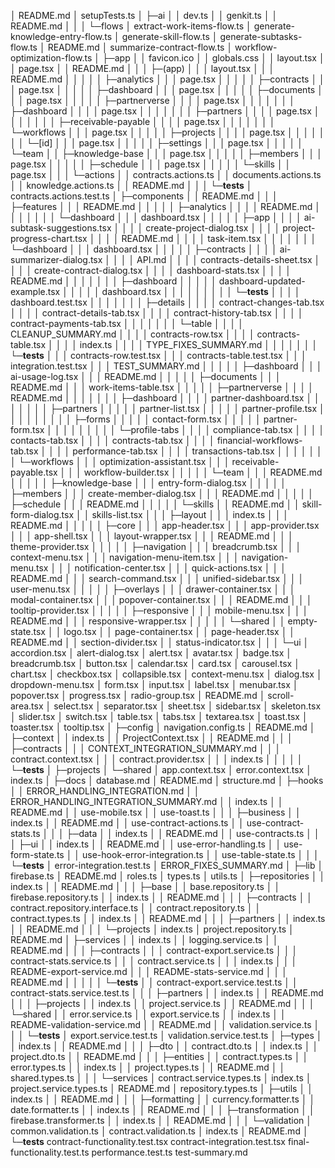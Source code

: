 │  README.md
│  setupTests.ts
│
├─ai
│  │  dev.ts
│  │  genkit.ts
│  │  README.md
│  │
│  └─flows
│          extract-work-items-flow.ts
│          generate-knowledge-entry-flow.ts
│          generate-skill-flow.ts
│          generate-subtasks-flow.ts
│          README.md
│          summarize-contract-flow.ts
│          workflow-optimization-flow.ts
│
├─app
│  │  favicon.ico
│  │  globals.css
│  │  layout.tsx
│  │  page.tsx
│  │  README.md
│  │
│  ├─(app)
│  │  │  layout.tsx
│  │  │  README.md
│  │  │
│  │  ├─analytics
│  │  │      page.tsx
│  │  │
│  │  ├─contracts
│  │  │      page.tsx
│  │  │
│  │  ├─dashboard
│  │  │      page.tsx
│  │  │
│  │  ├─documents
│  │  │      page.tsx
│  │  │
│  │  ├─partnerverse
│  │  │  │  page.tsx
│  │  │  │
│  │  │  ├─dashboard
│  │  │  │      page.tsx
│  │  │  │
│  │  │  ├─partners
│  │  │  │      page.tsx
│  │  │  │
│  │  │  ├─receivable-payable
│  │  │  │      page.tsx
│  │  │  │
│  │  │  └─workflows
│  │  │          page.tsx
│  │  │
│  │  ├─projects
│  │  │  │  page.tsx
│  │  │  │
│  │  │  └─[id]
│  │  │          page.tsx
│  │  │
│  │  ├─settings
│  │  │      page.tsx
│  │  │
│  │  └─team
│  │      ├─knowledge-base
│  │      │      page.tsx
│  │      │
│  │      ├─members
│  │      │      page.tsx
│  │      │
│  │      ├─schedule
│  │      │      page.tsx
│  │      │
│  │      └─skills
│  │              page.tsx
│  │
│  └─actions
│      │  contracts.actions.ts
│      │  documents.actions.ts
│      │  knowledge.actions.ts
│      │  README.md
│      │
│      └─__tests__
│              contracts.actions.test.ts
│
├─components
│  │  README.md
│  │
│  ├─features
│  │  │  README.md
│  │  │
│  │  ├─analytics
│  │  │  │  README.md
│  │  │  │
│  │  │  └─dashboard
│  │  │          dashboard.tsx
│  │  │
│  │  ├─app
│  │  │  │  ai-subtask-suggestions.tsx
│  │  │  │  create-project-dialog.tsx
│  │  │  │  project-progress-chart.tsx
│  │  │  │  README.md
│  │  │  │  task-item.tsx
│  │  │  │
│  │  │  └─dashboard
│  │  │          dashboard.tsx
│  │  │
│  │  ├─contracts
│  │  │  │  ai-summarizer-dialog.tsx
│  │  │  │  API.md
│  │  │  │  contracts-details-sheet.tsx
│  │  │  │  create-contract-dialog.tsx
│  │  │  │  dashboard-stats.tsx
│  │  │  │  README.md
│  │  │  │
│  │  │  ├─dashboard
│  │  │  │  │  dashboard-updated-example.tsx
│  │  │  │  │  dashboard.tsx
│  │  │  │  │
│  │  │  │  └─__tests__
│  │  │  │          dashboard.test.tsx
│  │  │  │
│  │  │  ├─details
│  │  │  │      contract-changes-tab.tsx
│  │  │  │      contract-details-tab.tsx
│  │  │  │      contract-history-tab.tsx
│  │  │  │      contract-payments-tab.tsx
│  │  │  │
│  │  │  └─table
│  │  │      │  CLEANUP_SUMMARY.md
│  │  │      │  contracts-row.tsx
│  │  │      │  contracts-table.tsx
│  │  │      │  index.ts
│  │  │      │  TYPE_FIXES_SUMMARY.md
│  │  │      │
│  │  │      └─__tests__
│  │  │              contracts-row.test.tsx
│  │  │              contracts-table.test.tsx
│  │  │              integration.test.tsx
│  │  │              TEST_SUMMARY.md
│  │  │
│  │  ├─dashboard
│  │  │      ai-usage-log.tsx
│  │  │      README.md
│  │  │
│  │  ├─documents
│  │  │      README.md
│  │  │      work-items-table.tsx
│  │  │
│  │  ├─partnerverse
│  │  │  │  README.md
│  │  │  │
│  │  │  ├─dashboard
│  │  │  │      partner-dashboard.tsx
│  │  │  │
│  │  │  ├─partners
│  │  │  │  │  partner-list.tsx
│  │  │  │  │  partner-profile.tsx
│  │  │  │  │
│  │  │  │  ├─forms
│  │  │  │  │      contact-form.tsx
│  │  │  │  │      partner-form.tsx
│  │  │  │  │
│  │  │  │  └─profile-tabs
│  │  │  │          compliance-tab.tsx
│  │  │  │          contacts-tab.tsx
│  │  │  │          contracts-tab.tsx
│  │  │  │          financial-workflows-tab.tsx
│  │  │  │          performance-tab.tsx
│  │  │  │          transactions-tab.tsx
│  │  │  │
│  │  │  └─workflows
│  │  │          optimization-assistant.tsx
│  │  │          receivable-payable.tsx
│  │  │          workflow-builder.tsx
│  │  │
│  │  └─team
│  │      │  README.md
│  │      │
│  │      ├─knowledge-base
│  │      │      entry-form-dialog.tsx
│  │      │
│  │      ├─members
│  │      │      create-member-dialog.tsx
│  │      │      README.md
│  │      │
│  │      ├─schedule
│  │      │      README.md
│  │      │
│  │      └─skills
│  │              README.md
│  │              skill-form-dialog.tsx
│  │              skills-list.tsx
│  │
│  ├─layout
│  │  │  index.ts
│  │  │  README.md
│  │  │
│  │  ├─core
│  │  │      app-header.tsx
│  │  │      app-provider.tsx
│  │  │      app-shell.tsx
│  │  │      layout-wrapper.tsx
│  │  │      README.md
│  │  │      theme-provider.tsx
│  │  │
│  │  ├─navigation
│  │  │      breadcrumb.tsx
│  │  │      context-menu.tsx
│  │  │      navigation-menu-item.tsx
│  │  │      navigation-menu.tsx
│  │  │      notification-center.tsx
│  │  │      quick-actions.tsx
│  │  │      README.md
│  │  │      search-command.tsx
│  │  │      unified-sidebar.tsx
│  │  │      user-menu.tsx
│  │  │
│  │  ├─overlays
│  │  │      drawer-container.tsx
│  │  │      modal-container.tsx
│  │  │      popover-container.tsx
│  │  │      README.md
│  │  │      tooltip-provider.tsx
│  │  │
│  │  ├─responsive
│  │  │      mobile-menu.tsx
│  │  │      README.md
│  │  │      responsive-wrapper.tsx
│  │  │
│  │  └─shared
│  │          empty-state.tsx
│  │          logo.tsx
│  │          page-container.tsx
│  │          page-header.tsx
│  │          README.md
│  │          section-divider.tsx
│  │          status-indicator.tsx
│  │
│  └─ui
│          accordion.tsx
│          alert-dialog.tsx
│          alert.tsx
│          avatar.tsx
│          badge.tsx
│          breadcrumb.tsx
│          button.tsx
│          calendar.tsx
│          card.tsx
│          carousel.tsx
│          chart.tsx
│          checkbox.tsx
│          collapsible.tsx
│          context-menu.tsx
│          dialog.tsx
│          dropdown-menu.tsx
│          form.tsx
│          input.tsx
│          label.tsx
│          menubar.tsx
│          popover.tsx
│          progress.tsx
│          radio-group.tsx
│          README.md
│          scroll-area.tsx
│          select.tsx
│          separator.tsx
│          sheet.tsx
│          sidebar.tsx
│          skeleton.tsx
│          slider.tsx
│          switch.tsx
│          table.tsx
│          tabs.tsx
│          textarea.tsx
│          toast.tsx
│          toaster.tsx
│          tooltip.tsx
│
├─config
│      navigation.config.ts
│      README.md
│
├─context
│  │  index.ts
│  │  ProjectContext.tsx
│  │  README.md
│  │
│  ├─contracts
│  │  │  CONTEXT_INTEGRATION_SUMMARY.md
│  │  │  contract.context.tsx
│  │  │  contract.provider.tsx
│  │  │  index.ts
│  │  │
│  │  └─__tests__
│  ├─projects
│  └─shared
│          app.context.tsx
│          error.context.tsx
│          index.ts
│
├─docs
│      database.md
│      README.md
│      structure.md
│
├─hooks
│  │  ERROR_HANDLING_INTEGRATION.md
│  │  ERROR_HANDLING_INTEGRATION_SUMMARY.md
│  │  index.ts
│  │  README.md
│  │  use-mobile.tsx
│  │  use-toast.ts
│  │
│  ├─business
│  │      index.ts
│  │      README.md
│  │      use-contract-actions.ts
│  │      use-contract-stats.ts
│  │
│  ├─data
│  │      index.ts
│  │      README.md
│  │      use-contracts.ts
│  │
│  ├─ui
│  │      index.ts
│  │      README.md
│  │      use-error-handling.ts
│  │      use-form-state.ts
│  │      use-hook-error-integration.ts
│  │      use-table-state.ts
│  │
│  └─__tests__
│          error-integration.test.ts
│          ERROR_FIXES_SUMMARY.md
│
├─lib
│      firebase.ts
│      README.md
│      roles.ts
│      types.ts
│      utils.ts
│
├─repositories
│  │  index.ts
│  │  README.md
│  │
│  ├─base
│  │      base.repository.ts
│  │      firebase.repository.ts
│  │      index.ts
│  │      README.md
│  │
│  ├─contracts
│  │      contract.repository.interface.ts
│  │      contract.repository.ts
│  │      contract.types.ts
│  │      index.ts
│  │      README.md
│  │
│  ├─partners
│  │      index.ts
│  │      README.md
│  │
│  └─projects
│          index.ts
│          project.repository.ts
│          README.md
│
├─services
│  │  index.ts
│  │  logging.service.ts
│  │  README.md
│  │
│  ├─contracts
│  │  │  contract-export.service.ts
│  │  │  contract-stats.service.ts
│  │  │  contract.service.ts
│  │  │  index.ts
│  │  │  README-export-service.md
│  │  │  README-stats-service.md
│  │  │  README.md
│  │  │
│  │  └─__tests__
│  │          contract-export.service.test.ts
│  │          contract-stats.service.test.ts
│  │
│  ├─partners
│  │      index.ts
│  │      README.md
│  │
│  ├─projects
│  │      index.ts
│  │      project.service.ts
│  │      README.md
│  │
│  └─shared
│      │  error.service.ts
│      │  export.service.ts
│      │  index.ts
│      │  README-validation-service.md
│      │  README.md
│      │  validation.service.ts
│      │
│      └─__tests__
│              export.service.test.ts
│              validation.service.test.ts
│
├─types
│  │  index.ts
│  │  README.md
│  │
│  ├─dto
│  │      contract.dto.ts
│  │      index.ts
│  │      project.dto.ts
│  │      README.md
│  │
│  ├─entities
│  │      contract.types.ts
│  │      error.types.ts
│  │      index.ts
│  │      project.types.ts
│  │      README.md
│  │      shared.types.ts
│  │
│  └─services
│          contract.service.types.ts
│          index.ts
│          project.service.types.ts
│          README.md
│          repository.types.ts
│
├─utils
│  │  index.ts
│  │  README.md
│  │
│  ├─formatting
│  │      currency.formatter.ts
│  │      date.formatter.ts
│  │      index.ts
│  │      README.md
│  │
│  ├─transformation
│  │      firebase.transformer.ts
│  │      index.ts
│  │      README.md
│  │
│  └─validation
│          common.validation.ts
│          contract.validation.ts
│          index.ts
│          README.md
│
└─__tests__
        contract-functionality.test.tsx
        contract-integration.test.tsx
        final-functionality.test.ts
        performance.test.ts
        test-summary.md